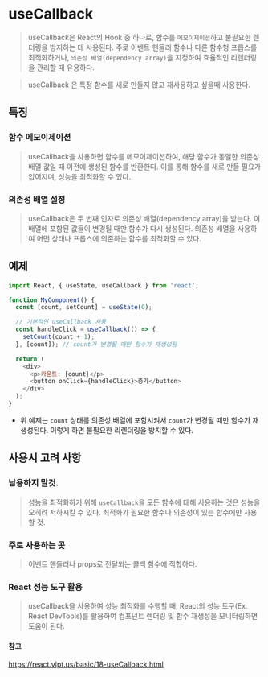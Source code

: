 # useCallback
> useCallback은 React의 Hook 중 하나로, 함수를 `메모이제이션`하고 불필요한 렌더링을 방지하는 데 사용된다. 주로 이벤트 핸들러 함수나 다른 함수형 프롭스를 최적화하거나, `의존성 배열(dependency array)`을 지정하여 효율적인 리렌더링을 관리할 때 유용하다.

> useCallback 은 특정 함수를 새로 만들지 않고 재사용하고 싶을때 사용한다.

## 특징
### 함수 메모이제이션
> useCallback을 사용하면 함수를 메모이제이션하여, 해당 함수가 동일한 의존성 배열 값일 때 이전에 생성된 함수를 반환한다. 이를 통해 함수를 새로 만들 필요가 없어지며, 성능을 최적화할 수 있다.

### 의존성 배열 설정
> useCallback은 두 번째 인자로 의존성 배열(dependency array)을 받는다. 이 배열에 포함된 값들이 변경될 때만 함수가 다시 생성된다. 의존성 배열을 사용하여 어떤 상태나 프롭스에 의존하는 함수를 최적화할 수 있다.

## 예제
```js
import React, { useState, useCallback } from 'react';

function MyComponent() {
  const [count, setCount] = useState(0);

  // 기본적인 useCallback 사용
  const handleClick = useCallback(() => {
    setCount(count + 1);
  }, [count]); // count가 변경될 때만 함수가 재생성됨

  return (
    <div>
      <p>카운트: {count}</p>
      <button onClick={handleClick}>증가</button>
    </div>
  );
}
```
* 위 예제는 `count` 상태를 의존성 배열에 포함시켜서 `count`가 변경될 때만 함수가 재생성된다. 이렇게 하면 불필요한 리렌더링을 방지할 수 있다.


## 사용시 고려 사항
### 남용하지 말것.
> 성능을 최적화하기 위해 `useCallback`을 모든 함수에 대해 사용하는 것은 성능을 오히려 저하시킬 수 있다. 최적화가 필요한 함수나 의존성이 있는 함수에만 사용할 것.

### 주로 사용하는 곳
> 이벤트 핸들러나 props로 전달되는 콜백 함수에 적합하다.

### React 성능 도구 활용
> useCallback을 사용하여 성능 최적화를 수행할 때, React의 성능 도구(Ex. React DevTools)를 활용하여 컴포넌트 렌더링 및 함수 재생성을 모니터링하면 도움이 된다.


#### 참고
https://react.vlpt.us/basic/18-useCallback.html

